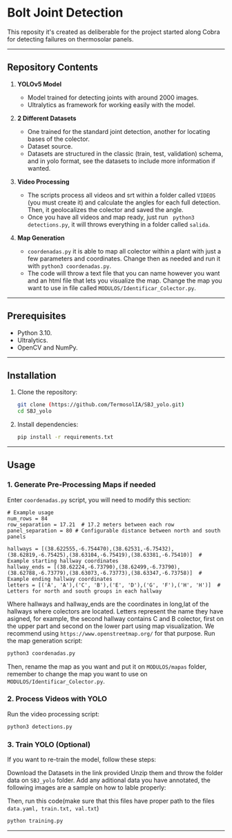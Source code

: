 # **Bolt Joint Detection**

This reposity it's created as deliberable for the project started along Cobra for detecting failures on thermosolar panels.

---

## **Repository Contents**

1. **YOLOv5 Model**
   - Model trained for detecting joints with around 2000 images.
   - Ultralytics as framework for working easily with the model.

2. **2 Different Datasets**
   - One trained for the standard joint detection, another for locating bases of the colector.
   - Dataset source.
   - Datasets are structured in the classic (train, test, validation) schema, and in yolo format, see the datasets to include more information if wanted.

3. **Video Processing**
   - The scripts process all videos and srt within a folder called `VIDEOS` (you must create it) and calculate the angles for each full detection. Then, it geolocalizes the colector and saved the angle.
   - Once you have all videos and map ready, just run ``` python3 detections.py```, it will throws everything in a folder called `salida`.

4. **Map Generation**
   - `coordenadas.py` it is able to map all colector within a plant with just a few parameters and coordinates. Change then as needed and run it with `python3 coordenadas.py`.
   - The code will throw a text file that you can name however you want and an html file that lets you visualize the map. Change the map you want to use in file called `MODULOS/Identificar_Colector.py`.

---

## **Prerequisites**

- Python 3.10.
- Ultralytics.
- OpenCV and NumPy.

---

## **Installation**

1. Clone the repository:
   ```bash
   git clone (https://github.com/TermosolIA/SBJ_yolo.git)
   cd SBJ_yolo
   ```

2. Install dependencies:
   ```bash
   pip install -r requirements.txt
   ```

---

## **Usage**

### **1. Generate Pre-Processing Maps if needed**

Enter `coordenadas.py` script, you will need to modify this section:
``` 
# Example usage
num_rows = 84
row_separation = 17.21  # 17.2 meters between each row
panel_separation = 80 # Configurable distance between north and south panels

hallways = [(38.622555,-6.754470),(38.62531,-6.75432),(38.62819,-6.75425),(38.63104,-6.75419),(38.63381,-6.75410)]  # Example starting hallway coordinates
hallway_ends = [(38.62224,-6.73790),(38.62499,-6.73790),(38.62788,-6.73779),(38.63073,-6.73773),(38.63347,-6.73758)]  # Example ending hallway coordinates
letters = [('A', 'A'),('C', 'B'),('E', 'D'),('G', 'F'),('H', 'H')]  # Letters for north and south groups in each hallway
```
Where hallways and hallway_ends are the coordinates in long,lat of the hallways where colectors are located. Letters represent the name they have asigned, for example, the second hallway contains C and B colector, first on the upper part and second on the lower part using map visualization. We recommend using `https://www.openstreetmap.org/` for that purpose.
Run the map generation script:
```bash
python3 coordenadas.py
```
Then, rename the map as you want and put it on `MODULOS/mapas` folder, remember to change the map you want to use on `MODULOS/Identificar_Colector.py`.

### **2. Process Videos with YOLO**
Run the video processing script:
```bash
python3 detections.py
```

### **3. Train YOLO (Optional)**
If you want to re-train the model, follow these steps:

Download the Datasets in the link provided
Unzip them and throw the folder data on `SBJ_yolo` folder.
Add any aditional data you have annotated, the following images are a sample on how to lable properly:

Then, run this code(make sure that this files have proper path to the files `data.yaml, train.txt, val.txt`)
```bash
python training.py
```


---

